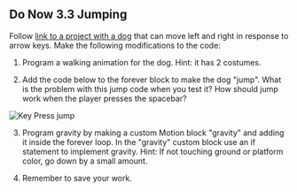 ## Do Now 3.3 Jumping

Follow [link to a project with a dog](http://snap.berkeley.edu/snapsource/snap.html#present:Username=whuangpha&ProjectName=160223%20Do%20Now%20dog%20walking%20and%20jumping) that can move left and right in response to arrow keys. Make the following modifications to the code:

1. Program a walking animation for the dog. Hint: it has 2 costumes.

2. Add the code below to the forever block to make the dog "jump". What is the problem with this jump code when you test it? How should jump work when the player presses the spacebar?

 ![Key Press jump](keypressjump.png)

3. Program gravity by making a custom Motion block "gravity" and adding it inside the forever loop. In the "gravity" custom block use an if statement to implement gravity. Hint: If not touching ground or platform color, go down by a small amount.

4. Remember to save your work.
